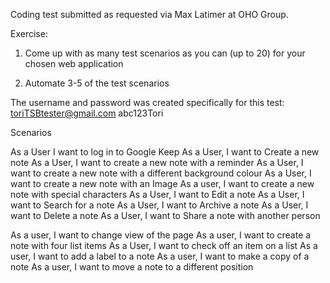Coding test submitted as requested via Max Latimer at OHO Group.

Exercise:

1. Come up with as many test scenarios as you can (up to 20) for your chosen web application

2. Automate 3-5 of the test scenarios

The username and password was created specifically for this test:
toriTSBtester@gmail.com
abc123Tori


Scenarios



As a User I want to log in to Google Keep
As a User, I want to Create a new note
As a User, I want to create a new note with a reminder
As a User, I want to create a new note with a different background colour
As a User, I want to create a new note with an Image
As a user, I want to create a new note with special characters
As a User, I want to Edit a note
As a User, I want to Search for a note
As a User, I want to Archive a note
As a User, I want to Delete a note
As a User, I want to Share a note with another person

As a user, I want to change view of the page
As a user, I want to create a note with four list items
As a User, I want to check off an item on a list
As a user, I want to add a label to a note
As a user, I want to make a copy of a note
As a user, I want to move a note to a different position


